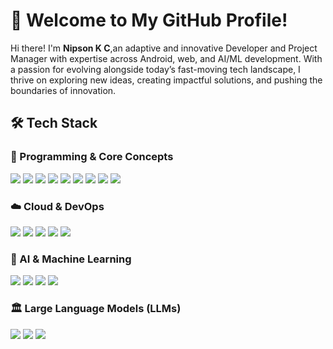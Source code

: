  # 🚀 Welcome to My GitHub Profile!
Hi there! I'm **Nipson K C**,an adaptive and innovative Developer and Project Manager with expertise across Android, web, and AI/ML development. With a passion for evolving alongside today’s fast-moving tech landscape, I thrive on exploring new ideas, creating impactful solutions, and pushing the boundaries of innovation.

## 🛠️ Tech Stack

### 🔷 Programming & Core Concepts
<p align="left">
<img src="https://img.shields.io/badge/Java-007396?style=for-the-badge&logo=openjdk&logoColor=white" />
<img src="https://img.shields.io/badge/C%23-239120?style=for-the-badge&logo=c-sharp&logoColor=white" />
<img src="https://img.shields.io/badge/PHP-777BB4?style=for-the-badge&logo=php&logoColor=white" />
<img src="https://img.shields.io/badge/React-61DAFB?style=for-the-badge&logo=react&logoColor=black" />
<img src="https://img.shields.io/badge/Laravel-FF2D20?style=for-the-badge&logo=laravel&logoColor=white" />
<img src="https://img.shields.io/badge/ASP.NET_Core-512BD4?style=for-the-badge&logo=dotnet&logoColor=white" />
<img src="https://img.shields.io/badge/Python-3776AB?style=for-the-badge&logo=python&logoColor=white" />
<img src="https://img.shields.io/badge/SQL-4479A1?style=for-the-badge&logo=mysql&logoColor=white" />
<img src="https://img.shields.io/badge/Django-092E20?style=for-the-badge&logo=django&logoColor=white" />
</p>


### ☁️ Cloud & DevOps
<p align="left">
<img src="https://img.shields.io/badge/AWS-232F3E?style=for-the-badge&logo=amazon-aws&logoColor=white" />
<img src="https://img.shields.io/badge/Google%20Cloud-4285F4?style=for-the-badge&logo=google-cloud&logoColor=white" />
<img src="https://img.shields.io/badge/Azure-0078D4?style=for-the-badge&logo=microsoft-azure&logoColor=white" />
<img src="https://img.shields.io/badge/Docker-2496ED?style=for-the-badge&logo=docker&logoColor=white" />
<img src="https://img.shields.io/badge/Kubernetes-326CE5?style=for-the-badge&logo=kubernetes&logoColor=white" />
</p>

### 🤖 AI & Machine Learning
<p align="left">
<img src="https://img.shields.io/badge/Machine%20Learning-FF6F00?style=for-the-badge&logo=mlflow&logoColor=white" />
<img src="https://img.shields.io/badge/Deep%20Learning-FF0000?style=for-the-badge&logo=pytorch&logoColor=white" />
<img src="https://img.shields.io/badge/TensorFlow-FF6F00?style=for-the-badge&logo=tensorflow&logoColor=white" />
<img src="https://img.shields.io/badge/PyTorch-EE4C2C?style=for-the-badge&logo=pytorch&logoColor=white" />
</p>

### 🏛️ Large Language Models (LLMs)
<p align="left">
<img src="https://img.shields.io/badge/GPT-005571?style=for-the-badge&logo=openai&logoColor=white" />
<img src="https://img.shields.io/badge/BERT-1F425F?style=for-the-badge&logo=google&logoColor=white" />
<img src="https://img.shields.io/badge/LLaMA-FF4500?style=for-the-badge" />
</p>
